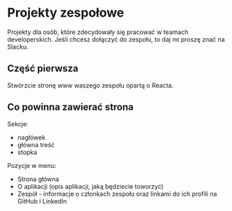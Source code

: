 # Projekty zespołowe

Projekty dla osób, które zdecydowały się pracować w teamach developerskich. Jeśli chcesz dołączyć do zespołu, to daj mi proszę znać na Slacku.

## Część pierwsza
Stwórzcie stronę www waszego zespołu opartą o Reacta.

## Co powinna zawierać strona
Sekcje:
* nagłówek
* główna treść
* stopka

Pozycje w menu:
* Strona główna
* O aplikacji (opis aplikacji, jaką będziecie toworzyć)
* Zespół - informacje o członkach zespołu oraz linkami do ich profili na GitHub i LinkedIn
